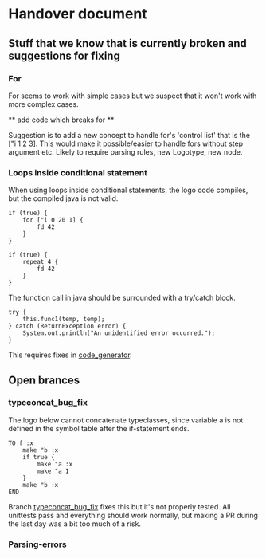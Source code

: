 # Handover document

## Stuff that we know that is currently broken and suggestions for fixing

### For
For seems to work with simple cases but we suspect that it won't work with more complex cases.

** add code which breaks for **

Suggestion is to add a new concept to handle for's 'control list' that is the ["i 1 2 3]. This would make it possible/easier to handle fors without step argument etc. Likely to require parsing rules, new Logotype, new node.

### Loops inside conditional statement
When using loops inside conditional statements, the logo code compiles, but the compiled java is not valid. 

```
if (true) {
    for ["i 0 20 1] {
        fd 42
    }
}
```

```
if (true) {
    repeat 4 {
        fd 42
    }
}
```

The function call in java should be surrounded with a try/catch block.
```
try {
    this.func1(temp, temp);
} catch (ReturnException error) {
    System.out.println("An unidentified error occurred.");
}
```

This requires fixes in [code_generator](https://github.com/logo-to-lego/logomotion/tree/main/src/code_generator).

## Open brances

### typeconcat_bug_fix

The logo below cannot concatenate typeclasses, since variable a is not defined in the symbol table after the if-statement ends.
```
TO f :x
    make "b :x
    if true {
        make "a :x
        make "a 1
    }
    make "b :x
END
```

Branch [typeconcat_bug_fix](https://github.com/logo-to-lego/logomotion/tree/typeconcat_bug_fix) fixes this but it's not properly tested. All unittests pass and everything should work normally, but making a PR during the last day was a bit too much of a risk.

### Parsing-errors
